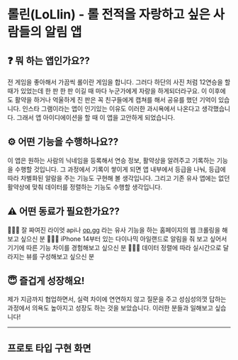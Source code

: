# 롤린(LoLlin) - 롤 전적을 자랑하고 싶은 사람들의 알림 앱

## ❓ 뭐 하는 앱인가요??


전 게임을 좋아해서 가끔씩 롤이란 게임을 합니다. 그러다 하단의 사진 처럼 12연승을 할 때가 있었는데 한 판 한 판 이길 때 마다 누군가에게 자랑을 하게되더라구요. 이 이후에도 활약을 하거나 억울하게 진 판은 꼭 친구들에게 캡쳐를 해서 공유를 했던 기억이 있습니다. 인스타 그램이라는 앱이 인기있는 이유도 이러한 과시욕에서 나온다고 생각했습니다. 그래서 앱 아이디에이션을 할 때 이 앱을 고안하게 되었습니다.





## ⚙️ 어떤 기능을 수행하나요??

이 앱은 원하는 사람의 닉네임을 등록해서 연승 정보, 활약상을 알려주고 기록하는 기능을 수행할 것입니다.
그 과정에서 기록이 쌓이게 되면 앱 내부에서 등급을 나눠, 등급에 따라 차별화된 알람을 주는 기능도 구현해 볼 생각입니다.
그리고 기존 유사 앱에는 없던 활약상에 맞춰 데이터를 정렬하는 기능도 수행할 생각입니다.



## ⚠️ 어떤 동료가 필요한가요??

👷🏻‍♀️ 잘 짜여진 라이엇 api나 [op.gg](http://op.gg) 라는 유사 기능을 하는 홈페이지의 웹 크롤링을 해보고 싶으신 분
👷🏻‍♀️ iPhone 14부터 있는 다이나믹 아일랜드로 알림을 줘 보고 싶어서 기기에 따른 기능 차이를 경험해보고 싶으신 분
👷🏻‍♀️ 데이터 정렬에 따라 실시간으로 달라지는 뷰를 구성해보고 싶으신 분



## 😇 즐겁게 성장해요!
제가 지금까지 협업하면서, 실력 차이에 연연하지 않고 질문을 주고 성심성의껏 답하는 과정에서 의욕도 높아지고 성장도 하는 것을 보았습니다. 이러한 분들과 일해보고 싶습니다!

</aside>

---

## 프로토 타입 구현 화면
